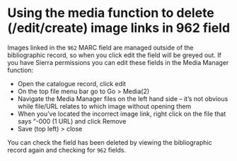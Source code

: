 # Using the media function to delete (/edit/create) image links in 962 field

Images linked in the `962` MARC field are managed outside of the bibliographic record, so when you click edit the field will be greyed out. If you have Sierra permissions you can edit these fields in the Media Manager function:

* Open the catalogue record, click edit
* On the top file menu bar go to Go > Media(2)
* Navigate the Media Manager files on the left hand side – it’s not obvious while file/URL relates to which image without opening them
* When you’ve located the incorrect image link, right click on the file that says “-000 (1 URL) and click Remove
* Save (top left) > close

You can check the field has been deleted by viewing the bibliographic record again and checking for `962` fields.
